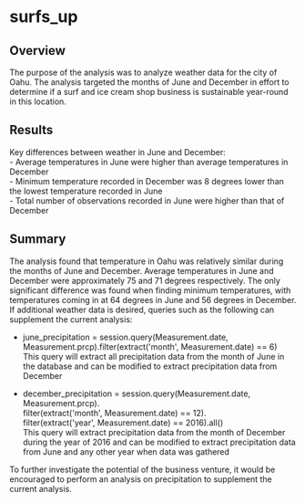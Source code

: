 # surfs_up

## Overview
The purpose of the analysis was to analyze weather data for the city of Oahu. The analysis targeted the months of June and December in effort to determine if a surf and ice cream shop business is sustainable year-round in this location.

## Results
Key differences between weather in June and December:<br>
    - Average temperatures in June were higher than average temperatures in December<br>
    - Minimum temperature recorded in December was 8 degrees lower than the lowest temperature recorded in June<br>
    - Total number of observations recorded in June were higher than that of December

## Summary
The analysis found that temperature in Oahu was relatively similar during the months of June and December. Average temperatures in June and December were approximately 75 and 71 degrees respectively. The only significant difference was found when finding minimum temperatures, with temperatures coming in at 64 degrees in June and 56 degrees in December. If additional weather data is desired, queries such as the following can supplement the current analysis:

- june_precipitation = session.query(Measurement.date, Measurement.prcp).filter(extract('month', Measurement.date) == 6)<br>
This query will extract all precipitation data from the month of June in the database and can be modified to extract precipitation data from December

- december_precipitation = session.query(Measurement.date, Measurement.prcp).\
filter(extract('month', Measurement.date) == 12).\
filter(extract('year', Measurement.date) == 2016).all()<br>
This query will extract precipitation data from the month of December during the year of 2016 and can be modified to extract precipitation data from June and any   other year when data was gathered

To further investigate the potential of the business venture, it would be encouraged to perform an analysis on precipitation to supplement the current analysis. 
